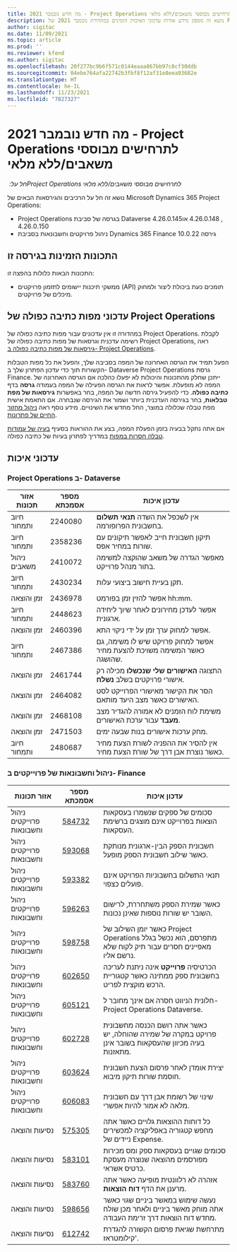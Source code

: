 ```yaml
---
title: מה חדש נובמבר 2021 - Project Operations לתרחישים מבוססי משאבים/ללא מלאי
description: נושא זה מספק מידע אודות עדכוני האיכות הזמינים במהדורת נובמבר 2021 של Project Operations עבור תרחישים מבוססי-משאב/לא במלאי.
author: sigitac
ms.date: 11/09/2021
ms.topic: article
ms.prod: ''
ms.reviewer: kfend
ms.author: sigitac
ms.openlocfilehash: 20f277bc9b6f571c0144eaaa867bb97c0cf30ddb
ms.sourcegitcommit: 04ebe764afa22742b3fbf8f12af31e8eea93682e
ms.translationtype: HT
ms.contentlocale: he-IL
ms.lasthandoff: 11/23/2021
ms.locfileid: "7827327"
---
```

# <a name="whats-new-november-2021---project-operations-for-resourcenon-stocked-based-scenarios"></a>מה חדש נובמבר 2021 - Project Operations לתרחישים מבוססי משאבים/ללא מלאי

*חל על: ‏Project Operations לתרחישים מבוססי משאבים/ללא מלאי*

נושא זה חל על הרכיבים והגירסאות הבאים של Microsoft Dynamics 365 Project Operations:

- Project Operations בגרסה של סביבת Dataverse 4.26.0.145‏, 4.26.0.148 או 4.26.0.150
- ניהול פרויקטים וחשבונאות בסביבת Dynamics 365 Finance גירסה 10.0.22

## <a name="features-included-in-this-release"></a>התכונות הזמינות בגירסה זו

התכונות הבאות כלולות בהפצה זו:

- ממשקי תיכנות יישומים לתזמון פרויקטים (API) תומכים כעת ביכולת ליצור ולמחוק מיכלים של פרויקטים.

## <a name="project-operations-dual-write-maps-updates"></a>עדכוני מפות כתיבה כפולה של Project Operations

במהדורה זו אין עדכונים עבור מפות כתיבה כפולה של Project Operations. לקבלת רשימה עדכנית וגרסאות של מפות כתיבה כפולה של Project Operations, ראה [גירסאות של מפות כתיבה כפולה ב- Project Operations](/dynamics365/project-operations/environment/resource-dual-write-maps).

הפעל תמיד את הגרסה האחרונה של המפה בסביבה שלך, והפעל את כל מפות הטבלות הקשורות תוך כדי עדכון הפתרון שלך ב- Dataverse Project Operations גרסת Finance. ייתכן שחלק מהתכונות והיכולות לא יפעלו כהלכה אם הגרסה האחרונה של המפה לא מופעלת. אפשר לראות את הגרסה הפעילה של המפה בעמודה **גרסה** בדף **כתיבה כפולה**. כדי להפעיל גירסה חדשה של המפה, בחר באפשרות **גירסאות של מפת טבלאות**, בחר בגירסה העדכנית ביותר ושמור את הגירסה שנבחרה. אם התאמת אישית מפת טבלה שכלולה במוצר, החל מחדש את השינויים. מידע נוסף ראה [ניהול מחזור החיים של פתרונות](/dynamics365/fin-ops-core/dev-itpro/data-entities/dual-write/app-lifecycle-management).

אם אתה נתקל בבעיה בזמן הפעלת המפה, בצע את ההוראות בסעיף [בעיה של עמודות טבלה חסרות במפות](/dynamics365/fin-ops-core/dev-itpro/data-entities/dual-write/dual-write-troubleshooting-finops-upgrades#missing-table-columns-issue-on-maps) במדריך לפתרון בעיות של כתיבה כפולה.

## <a name="quality-updates"></a>עדכוני איכות

### <a name="project-operations-in-dataverse"></a>Project Operations ב- Dataverse

| אזור תכונות | מספר אסמכתא | עדכון איכות |
| --- | --- | --- |
| חיוב ותמחור | 2240080 | אין לשכפל את השדה **תנאי תשלום** בחשבונית הפרופורמה. |
| חיוב ותמחור | 2358236 | תיקון חשבונית חייב לאפשר תיקונים עם שורות במחיר אפס. |
| ניהול משאבים | 2410072 | מאפשר הגדרה של משאב‬ שהוקצה למשימה בתור מנהל פרוייקט. |
| חיוב ותמחור | 2430234 | תקן בעיית חישוב ביצועי עלות. |
| זמן והוצאה | 2436978 | אפשר להזין זמן בפורמט hh:mm. |
| חיוב ותמחור | 2448623 | אפשר לעדכן מחירונים לאחר שיוך ליחידה ארגונית. |
| זמן והוצאה | 2460396 | אפשר למחוק ערך זמן על ידי ניקוי התא. |
| חיוב ותמחור | 2467386 | אפשר למחוק פרויקט שיש לו משימה, גם כאשר המשימה משויכת להצעת מחיר שהושגה. |
| זמן והוצאה | 2461744 | התצוגה **‏‫האישורים שלי שנכשלו‬** מכילה רק אישורי פרויקטים בשלב **נשלח**. |
| זמן והוצאה | 2464082 | הסר את הקישור מאישורי הפרוייקט לסט האישורים כאשר מצב היעד מותאם. |
| זמן והוצאה | 2468108 | משימת לוח הזמנים לא אמורה להגדיר מצב **מעבד** עבור ערכת האישורים. |
| זמן והוצאה | 2471503 | מחק ערכות אישורים בנות שבעה ימים. |
| חיוב ותמחור | 2480687 | אין להסיר את ההפניה לשורת הצעת מחיר כאשר נוצרת אבן דרך של שורת הצעת מחיר. |

### <a name="project-management-and-accounting-in-finance"></a>ניהול וחשבונאות של פרוייקטים ב- Finance

| אזור תכונות | מספר אסמכתא | עדכון איכות |
| --- | --- | --- |
| ניהול פרוייקטים וחשבונאות | [584732](https://fix.lcs.dynamics.com/Issue/Details/?bugId=584732) | סכומים של ספקים שנשמרו בעסקאות הוצאות בפרוייקט אינם מוצגים ברשימת העסקאות. |
| ניהול פרוייקטים וחשבונאות | [593068](https://fix.lcs.dynamics.com/Issue/Details/?bugId=593068) | חשבונית הספק הבין-ארגונית מנותקת כאשר שילוב חשבונית הספק מופעל. |
| ניהול פרוייקטים וחשבונאות | [593382](https://fix.lcs.dynamics.com/Issue/Details/?bugId=593382) | תנאי התשלום בחשבוניות הפרויקט אינם פועלים כצפוי. |
| ניהול פרוייקטים וחשבונאות | [596263](https://fix.lcs.dynamics.com/Issue/Details/?bugId=596263) | כאשר שמירת הספק משתחררת, לרישום השובר יש שורות נוספות שאינן נכונות. |
| ניהול פרוייקטים וחשבונאות | [598758](https://fix.lcs.dynamics.com/Issue/Details/?bugId=598758) | כאשר יומן השילוב של Project Operations מתפרסם, הוא נכשל בגלל מאפיינים חסרים עבור תיק לקוח שלא נרשם אליו. |
| ניהול פרוייקטים וחשבונאות | [602650](https://fix.lcs.dynamics.com/Issue/Details/?bugId=602650) | הכרטיסיה **פּרוייקט** אינה ניתנת לעריכה בחשבונית ספק ממתינה כאשר קטגוריית הרכש מוקצית לפריט. |
| ניהול פרוייקטים וחשבונאות | [605121](https://fix.lcs.dynamics.com/Issue/Details/?bugId=605121) | חלונית הניווט חסרה אם אינך מחובר ל- Project Operations Dataverse. |
| ניהול פרוייקטים וחשבונאות | [602728](https://fix.lcs.dynamics.com/Issue/Details/?bugId=602728) | כאשר אתה רושם הכנסה מחשבונית פרויקט במקרה של שמירה שהוחלה, יש בעיה מכיוון שהעסקאות בשובר אינן מתאזנות. |
| ניהול פרוייקטים וחשבונאות | [603624](https://fix.lcs.dynamics.com/Issue/Details/?bugId=603624) | יצירת אומדן לאחר פרסום הצעת חשבונית חוסמת שורות תיקון מיבוא. |
| ניהול פרוייקטים וחשבונאות | [606083](https://fix.lcs.dynamics.com/Issue/Details/?bugId=606083) | שינוי של רשומת אבן דרך עם חשבונית מלאה לא אמור להיות אפשרי. |
| נסיעות והוצאה | [575305](https://fix.lcs.dynamics.com/Issue/Details/?bugId=575305) | כל דוחות ההוצאות גלויים כאשר אתה מחפש קטגוריה באפליקציה למכשירים ניידים של Expense. |
| נסיעות והוצאה | [583101](https://fix.lcs.dynamics.com/Issue/Details/?bugId=583101) | סכומים שגויים בעסקאות ספק ומס מכירות מפורסמים מהוצאה שנוצרה מעסקת כרטיס אשראי. |
| נסיעות והוצאה | [583760](https://fix.lcs.dynamics.com/Issue/Details/?bugId=583760) | אזהרה לא רלוונטית מופיעה כאשר אתה מרענן את הדף **דוח הוצאות**. |
| נסיעות והוצאה | [598656](https://fix.lcs.dynamics.com/Issue/Details/?bugId=598656) | נעשה שימוש במאשר ביניים שגוי כאשר אתה מוחק מאשר ביניים ולאחר מכן שולח מחדש דוח הוצאות דרך זרימת העבודה. |
| נסיעות והוצאה | [612742](https://fix.lcs.dynamics.com/Issue/Details/?bugId=612742) | מתרחשת שגיאת פרסום הקשורה להגדרת קילומטראז'. |
